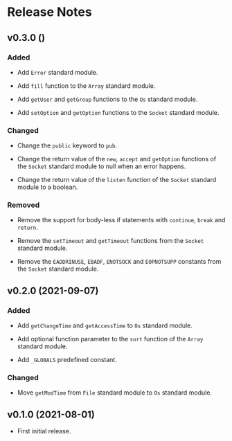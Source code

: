 # Release Notes

## v0.3.0 ()

### Added

- Add `Error` standard module.

- Add `fill` function to the `Array` standard module.

- Add `getUser` and `getGroup` functions to the `Os` standard module.

- Add `setOption` and `getOption` functions to the `Socket` standard module.

### Changed

- Change the `public` keyword to `pub`.

- Change the return value of the `new`, `accept` and `getOption` functions of the `Socket` standard module to null when an error happens.

- Change the return value of the `listen` function of the `Socket` standard module to a boolean.

### Removed

- Remove the support for body-less if statements with `continue`, `break` and `return`.

- Remove the `setTimeout` and `getTimeout` functions from the `Socket` standard module.

- Remove the `EADDRINUSE`, `EBADF`, `ENOTSOCK` and `EOPNOTSUPP` constants from the `Socket` standard module.

## v0.2.0 (2021-09-07)

### Added

- Add `getChangeTime` and `getAccessTime` to `Os` standard module.

- Add optional function parameter to the `sort` function of the `Array` standard module.

- Add `_GLOBALS` predefined constant.

### Changed

- Move `getModTime` from `File` standard module to `Os` standard module.

## v0.1.0 (2021-08-01)

- First initial release.
